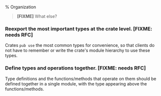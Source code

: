 % Organization

> **[FIXME]** What else?

### Reexport the most important types at the crate level. [FIXME: needs RFC]

Crates `pub use` the most common types for convenience, so that clients do not
have to remember or write the crate's module hierarchy to use these types.

### Define types and operations together. [FIXME: needs RFC]

Type definitions and the functions/methods that operate on them should be
defined together in a single module, with the type appearing above the
functions/methods.
